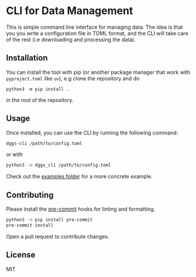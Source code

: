 # CLI for Data Management

This is simple command line interface for managing data. The idea is that you you write a configuration file in TOML format, and the CLI will take care of the rest (i.e downloading and processing the data).

## Installation

You can install the tool with pip (or another package manager that work with `pyproject.toml` like `uv`), e.g clone the repository and do
```
python3 -m pip install .
```
in the root of the repository.

## Usage

Once installed, you can use the CLI by running the following command:

```bash
dggs-cli /path/to/config.toml
```
or with

```bash
python3 -m dggs_cli /path/to/config.toml
```

Check out the [examples folder](examples) for a more concrete example.

## Contributing
Please install the [pre-commit](https://pre-commit.com/) hooks for linting and formatting.

```bash
python3 -m pip install pre-commit
pre-commit install
```

Open a pull request to contribute changes.

## License
MIT
